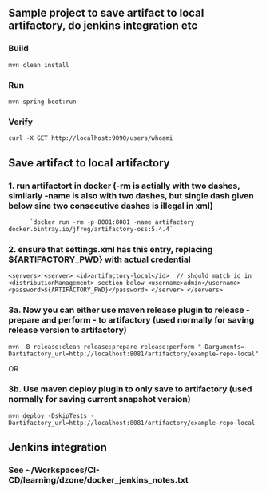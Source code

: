 ## Sample project to save artifact to local artifactory, do jenkins integration etc

### Build
`mvn clean install`

### Run
`mvn spring-boot:run`

### Verify
`curl -X GET http://localhost:9090/users/whoami`

## Save artifact to local artifactory

### 1. run artifactort in docker (-rm is actially with two dashes, similarly -name is also with two dashes, but single dash given below sine two consecutive dashes is illegal in xml)

          `docker run -rm -p 8081:8081 -name artifactory docker.bintray.io/jfrog/artifactory-oss:5.4.4`

### 2. ensure that settings.xml has this entry, replacing ${ARTIFACTORY_PWD} with actual credential
`
			<servers>
    			<server>
      			<id>artifactory-local</id>  // should match id in <distributionManagement> section below
      			<username>admin</username>
      			<password>${ARTIFACTORY_PWD}</password>
    			</server>
   			</servers>
`

### 3a. Now you can either use maven release plugin to release - prepare and perform - to artifactory (used normally for saving release version to artifactory)
`
mvn -B release:clean release:prepare release:perform "-Darguments=-Dartifactory_url=http://localhost:8081/artifactory/example-repo-local"
`

OR
### 3b. Use maven deploy plugin to only save to artifactory (used normally for saving current snapshot version)
`mvn deploy -DskipTests -Dartifactory_url=http://localhost:8081/artifactory/example-repo-local`


## Jenkins integration
### See ~/Workspaces/CI-CD/learning/dzone/docker_jenkins_notes.txt
